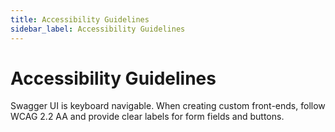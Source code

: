 ```yaml
---
title: Accessibility Guidelines
sidebar_label: Accessibility Guidelines
---
```


# Accessibility Guidelines

Swagger UI is keyboard navigable. When creating custom front-ends, follow WCAG 2.2 AA and provide clear labels for form fields and buttons.
